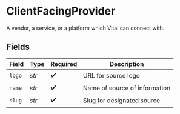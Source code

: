 # ClientFacingProvider

A vendor, a service, or a platform which Vital can connect with.


## Fields

| Field                         | Type                          | Required                      | Description                   |
| ----------------------------- | ----------------------------- | ----------------------------- | ----------------------------- |
| `logo`                        | *str*                         | :heavy_check_mark:            | URL for source logo           |
| `name`                        | *str*                         | :heavy_check_mark:            | Name of source of information |
| `slug`                        | *str*                         | :heavy_check_mark:            | Slug for designated source    |